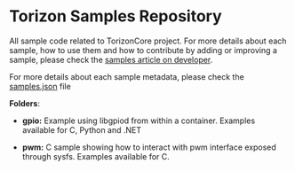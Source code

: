 # Torizon Samples Repository

All sample code related to TorizonCore project. For more details about each
sample, how to use them and how to contribute by adding or improving a 
sample, please check the [samples article on developer](https://developer.toradex.com/torizon/application-development/deploying-container-images-to-torizoncore).

For more details about each sample metadata, please check the [samples.json](samples.json) file

**Folders**:

- **gpio:**
  Example using libgpiod from within a container.
  Examples available for C, Python and .NET

- **pwm:**
  C sample showing how to interact with pwm interface exposed through sysfs.
  Examples available for C.
